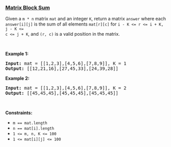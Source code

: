 ### [Matrix Block Sum](https://leetcode.com/problems/matrix-block-sum)

Given a <code>m * n</code> matrix&nbsp;<code>mat</code>&nbsp;and an integer <code>K</code>, return a matrix <code>answer</code> where each <code>answer[i][j]</code>&nbsp;is the sum of all elements <code>mat[r][c]</code> for <code>i - K &lt;= r &lt;= i + K, j - K &lt;= c &lt;= j + K</code>, and <code>(r, c)</code> is a valid position in the matrix.
<p>&nbsp;</p>
<p><strong>Example 1:</strong></p>

<pre>
<strong>Input:</strong> mat = [[1,2,3],[4,5,6],[7,8,9]], K = 1
<strong>Output:</strong> [[12,21,16],[27,45,33],[24,39,28]]
</pre>

<p><strong>Example 2:</strong></p>

<pre>
<strong>Input:</strong> mat = [[1,2,3],[4,5,6],[7,8,9]], K = 2
<strong>Output:</strong> [[45,45,45],[45,45,45],[45,45,45]]
</pre>

<p>&nbsp;</p>
<p><strong>Constraints:</strong></p>

<ul>
	<li><code>m ==&nbsp;mat.length</code></li>
	<li><code>n ==&nbsp;mat[i].length</code></li>
	<li><code>1 &lt;= m, n, K &lt;= 100</code></li>
	<li><code>1 &lt;= mat[i][j] &lt;= 100</code></li>
</ul>
